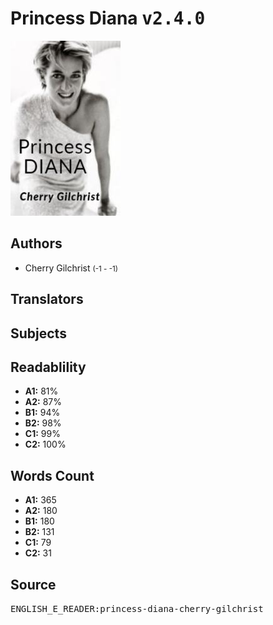 # Princess Diana <kbd>v2.4.0</kbd>

![](./cover.medium.jpg "")

## Authors


 - Cherry Gilchrist <small>(-1 - -1)</small>

## Translators



## Subjects



## Readablility


 - **A1:** 81%
 - **A2:** 87%
 - **B1:** 94%
 - **B2:** 98%
 - **C1:** 99%
 - **C2:** 100%

## Words Count


 - **A1:** 365
 - **A2:** 180
 - **B1:** 180
 - **B2:** 131
 - **C1:** 79
 - **C2:** 31

## Source


<kbd>ENGLISH_E_READER:princess-diana-cherry-gilchrist</kbd>
